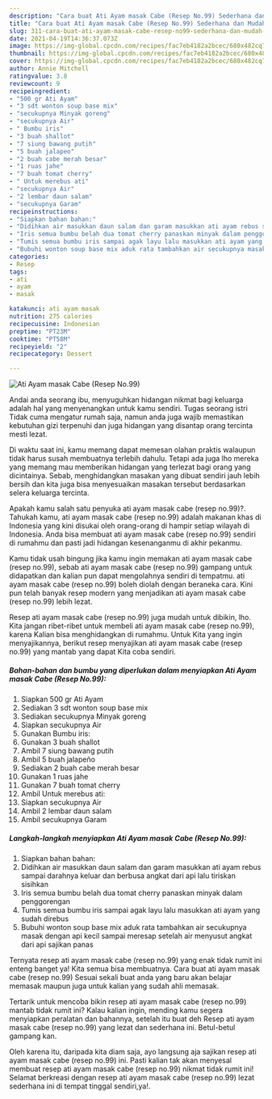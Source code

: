 ```yaml
---
description: "Cara buat Ati Ayam masak Cabe (Resep No.99) Sederhana dan Mudah Dibuat"
title: "Cara buat Ati Ayam masak Cabe (Resep No.99) Sederhana dan Mudah Dibuat"
slug: 311-cara-buat-ati-ayam-masak-cabe-resep-no99-sederhana-dan-mudah-dibuat
date: 2021-04-19T14:36:37.073Z
image: https://img-global.cpcdn.com/recipes/fac7eb4182a2bcec/680x482cq70/ati-ayam-masak-cabe-resep-no99-foto-resep-utama.jpg
thumbnail: https://img-global.cpcdn.com/recipes/fac7eb4182a2bcec/680x482cq70/ati-ayam-masak-cabe-resep-no99-foto-resep-utama.jpg
cover: https://img-global.cpcdn.com/recipes/fac7eb4182a2bcec/680x482cq70/ati-ayam-masak-cabe-resep-no99-foto-resep-utama.jpg
author: Annie Mitchell
ratingvalue: 3.8
reviewcount: 9
recipeingredient:
- "500 gr Ati Ayam"
- "3 sdt wonton soup base mix"
- "secukupnya Minyak goreng"
- "secukupnya Air"
- " Bumbu iris"
- "3 buah shallot"
- "7 siung bawang putih"
- "5 buah jalapeo"
- "2 buah cabe merah besar"
- "1 ruas jahe"
- "7 buah tomat cherry"
- " Untuk merebus ati"
- "secukupnya Air"
- "2 lembar daun salam"
- "secukupnya Garam"
recipeinstructions:
- "Siapkan bahan bahan:"
- "Didihkan air masukkan daun salam dan garam masukkan ati ayam rebus sampai darahnya keluar dan berbusa angkat dari api lalu tiriskan sisihkan"
- "Iris semua bumbu belah dua tomat cherry panaskan minyak dalam penggorengan"
- "Tumis semua bumbu iris sampai agak layu lalu masukkan ati ayam yang sudah direbus"
- "Bubuhi wonton soup base mix aduk rata tambahkan air secukupnya masak dengan api kecil sampai meresap setelah air menyusut angkat dari api sajikan panas"
categories:
- Resep
tags:
- ati
- ayam
- masak

katakunci: ati ayam masak 
nutrition: 275 calories
recipecuisine: Indonesian
preptime: "PT23M"
cooktime: "PT58M"
recipeyield: "2"
recipecategory: Dessert

---
```



![Ati Ayam masak Cabe (Resep No.99)](https://img-global.cpcdn.com/recipes/fac7eb4182a2bcec/680x482cq70/ati-ayam-masak-cabe-resep-no99-foto-resep-utama.jpg)

Andai anda seorang ibu, menyuguhkan hidangan nikmat bagi keluarga adalah hal yang menyenangkan untuk kamu sendiri. Tugas seorang istri Tidak cuma mengatur rumah saja, namun anda juga wajib memastikan kebutuhan gizi terpenuhi dan juga hidangan yang disantap orang tercinta mesti lezat.

Di waktu  saat ini, kamu memang dapat memesan olahan praktis walaupun tidak harus susah membuatnya terlebih dahulu. Tetapi ada juga lho mereka yang memang mau memberikan hidangan yang terlezat bagi orang yang dicintainya. Sebab, menghidangkan masakan yang dibuat sendiri jauh lebih bersih dan kita juga bisa menyesuaikan masakan tersebut berdasarkan selera keluarga tercinta. 



Apakah kamu salah satu penyuka ati ayam masak cabe (resep no.99)?. Tahukah kamu, ati ayam masak cabe (resep no.99) adalah makanan khas di Indonesia yang kini disukai oleh orang-orang di hampir setiap wilayah di Indonesia. Anda bisa membuat ati ayam masak cabe (resep no.99) sendiri di rumahmu dan pasti jadi hidangan kesenanganmu di akhir pekanmu.

Kamu tidak usah bingung jika kamu ingin memakan ati ayam masak cabe (resep no.99), sebab ati ayam masak cabe (resep no.99) gampang untuk didapatkan dan kalian pun dapat mengolahnya sendiri di tempatmu. ati ayam masak cabe (resep no.99) boleh diolah dengan beraneka cara. Kini pun telah banyak resep modern yang menjadikan ati ayam masak cabe (resep no.99) lebih lezat.

Resep ati ayam masak cabe (resep no.99) juga mudah untuk dibikin, lho. Kita jangan ribet-ribet untuk membeli ati ayam masak cabe (resep no.99), karena Kalian bisa menghidangkan di rumahmu. Untuk Kita yang ingin menyajikannya, berikut resep menyajikan ati ayam masak cabe (resep no.99) yang mantab yang dapat Kita coba sendiri.

<!--inarticleads1-->

##### Bahan-bahan dan bumbu yang diperlukan dalam menyiapkan Ati Ayam masak Cabe (Resep No.99):

1. Siapkan 500 gr Ati Ayam
1. Sediakan 3 sdt wonton soup base mix
1. Sediakan secukupnya Minyak goreng
1. Siapkan secukupnya Air
1. Gunakan  Bumbu iris:
1. Gunakan 3 buah shallot
1. Ambil 7 siung bawang putih
1. Ambil 5 buah jalapeño
1. Sediakan 2 buah cabe merah besar
1. Gunakan 1 ruas jahe
1. Gunakan 7 buah tomat cherry
1. Ambil  Untuk merebus ati:
1. Siapkan secukupnya Air
1. Ambil 2 lembar daun salam
1. Ambil secukupnya Garam




<!--inarticleads2-->

##### Langkah-langkah menyiapkan Ati Ayam masak Cabe (Resep No.99):

1. Siapkan bahan bahan:
1. Didihkan air masukkan daun salam dan garam masukkan ati ayam rebus sampai darahnya keluar dan berbusa angkat dari api lalu tiriskan sisihkan
1. Iris semua bumbu belah dua tomat cherry panaskan minyak dalam penggorengan
1. Tumis semua bumbu iris sampai agak layu lalu masukkan ati ayam yang sudah direbus
1. Bubuhi wonton soup base mix aduk rata tambahkan air secukupnya masak dengan api kecil sampai meresap setelah air menyusut angkat dari api sajikan panas




Ternyata resep ati ayam masak cabe (resep no.99) yang enak tidak rumit ini enteng banget ya! Kita semua bisa membuatnya. Cara buat ati ayam masak cabe (resep no.99) Sesuai sekali buat anda yang baru akan belajar memasak maupun juga untuk kalian yang sudah ahli memasak.

Tertarik untuk mencoba bikin resep ati ayam masak cabe (resep no.99) mantab tidak rumit ini? Kalau kalian ingin, mending kamu segera menyiapkan peralatan dan bahannya, setelah itu buat deh Resep ati ayam masak cabe (resep no.99) yang lezat dan sederhana ini. Betul-betul gampang kan. 

Oleh karena itu, daripada kita diam saja, ayo langsung aja sajikan resep ati ayam masak cabe (resep no.99) ini. Pasti kalian tak akan menyesal membuat resep ati ayam masak cabe (resep no.99) nikmat tidak rumit ini! Selamat berkreasi dengan resep ati ayam masak cabe (resep no.99) lezat sederhana ini di tempat tinggal sendiri,ya!.

